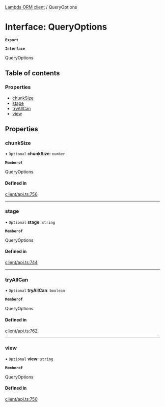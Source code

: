 [Lambda ORM client](../README.md) / QueryOptions

# Interface: QueryOptions

**`Export`**

**`Interface`**

QueryOptions

## Table of contents

### Properties

- [chunkSize](QueryOptions.md#chunksize)
- [stage](QueryOptions.md#stage)
- [tryAllCan](QueryOptions.md#tryallcan)
- [view](QueryOptions.md#view)

## Properties

### chunkSize

• `Optional` **chunkSize**: `number`

**`Memberof`**

QueryOptions

#### Defined in

[client/api.ts:756](https://github.com/FlavioLionelRita/lambdaorm-client-node/blob/3b26fb2/src/lib/client/api.ts#L756)

___

### stage

• `Optional` **stage**: `string`

**`Memberof`**

QueryOptions

#### Defined in

[client/api.ts:744](https://github.com/FlavioLionelRita/lambdaorm-client-node/blob/3b26fb2/src/lib/client/api.ts#L744)

___

### tryAllCan

• `Optional` **tryAllCan**: `boolean`

**`Memberof`**

QueryOptions

#### Defined in

[client/api.ts:762](https://github.com/FlavioLionelRita/lambdaorm-client-node/blob/3b26fb2/src/lib/client/api.ts#L762)

___

### view

• `Optional` **view**: `string`

**`Memberof`**

QueryOptions

#### Defined in

[client/api.ts:750](https://github.com/FlavioLionelRita/lambdaorm-client-node/blob/3b26fb2/src/lib/client/api.ts#L750)
